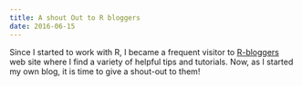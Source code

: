 ```yaml
---
title: A shout Out to R bloggers
date: 2016-06-15
---
```



Since I started to work with R, I became a frequent visitor to [R-bloggers](http://www.r-bloggers.com/) web site where I find a variety of helpful tips and tutorials. Now, as I started my own blog, it is time to give a shout-out to them!

